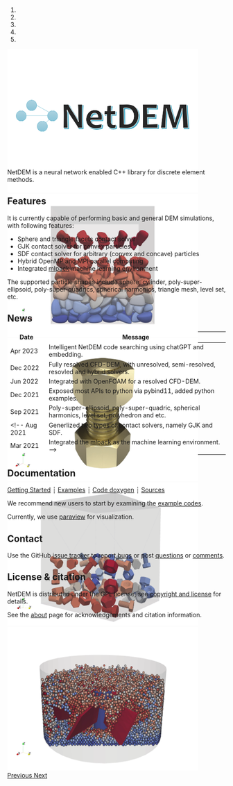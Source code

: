 <div class="col-md-6" markdown="1">

<div id="myCarousel" class="carousel slide" data-ride="carousel" markdown="1" style="margin-top:-10px;margin-bottom:0px;height:360px;">

<!-- Indicators -->
<ol class="carousel-indicators">
<li data-target="#myCarousel" data-slide-to="0" class="active"></li>
<li data-target="#myCarousel" data-slide-to="1"></li>
<li data-target="#myCarousel" data-slide-to="2"></li>
<li data-target="#myCarousel" data-slide-to="3"></li>
<li data-target="#myCarousel" data-slide-to="4"></li>
</ol>

<!-- Wrapper for slides -->
<div class="carousel-inner">
<div class="item active">
<img class="d-block w-100" width="440" height="330" src="img/logo_4by3.png">
</div>

<div class="item">
<img class="d-block w-100" width="440" height="330" src="img/packing_gjk_poly_super_ellipsoid.png">
</div>

<div class="item">
<img class="d-block w-100" width="440" height="330" src="img/bolt_nut_sliding.png">
</div>

<div class="item">
<img class="d-block w-100" width="440" height="330" src="img/packing_sdf_bolt_nut.png">
</div>

<div class="item">
<img class="d-block w-100" width="440" height="330" src="img/granular_mixing_spheres.png">
</div>
</div>

<!-- Left and right controls -->
<a class="left carousel-control" href="#myCarousel" data-slide="prev">
<span class="glyphicon glyphicon-chevron-left"></span>
<span class="sr-only">Previous</span>
</a>
<a class="right carousel-control" href="#myCarousel" data-slide="next">
<span class="glyphicon glyphicon-chevron-right"></span>
<span class="sr-only">Next</span>
</a>
</div>

NetDEM is a neural network enabled C++ library for discrete element methods.

## Features

It is currently capable of performing basic and general DEM simulations, with following features:

- Sphere and triangle facets contact solver
- GJK contact solver for convex particles
- SDF contact solver for arbitrary (convex and concave) particles
- Hybrid OpenMP and MPI parallel computing
- Integrated [mlpack](https://www.mlpack.org/) machine learning environment

The supported particle shapes include sphere, cylinder, poly-super-ellipsoid, poly-super-quadrics, spherical harmonics, triangle mesh, level set, etc.

</div><div class="col-md-6 news-table" markdown="1">

## News

Date     | Message
-------- | -----------------------------------------------------------------
Apr 2023 | Intelligent NetDEM code searching using chatGPT and embedding.
Dec 2022 | Fully resolved CFD-DEM, with unresolved, semi-resolved, resovled and hybrid solvers.
Jun 2022 | Integrated with OpenFOAM for a resolved CFD-DEM.
Dec 2021 | Exposed most APIs to python via pybind11, added python examples.
Sep 2021 | Poly-super-ellipsoid, poly-super-quadric, spherical harmonics, level set, polyhedron and etc.
<!-- Aug 2021 | Generlized two types of contact solvers, namely GJK and SDF.
Mar 2021 | Integrated the [mlpack](https://github.com/mlpack/mlpack.git) as the machine learning environment. -->

<!-- ## Latest Release -->

<!-- [New features](https://github.com/apaam/netdem/blob/v4.3/CHANGELOG) -->

<!-- [<button type="button" class="btn btn-success">
**Download mfem-4.3.tgz**
</button>](https://bit.ly/mfem-4-3)

[Older releases](download.md) ┊ [Python wrapper](https://github.com/mfem/PyMFEM) -->

## Documentation


[Getting Started](documentation/user_manual.md)
┊ [Examples](gallery/animations.md)
┊ [Code doxygen](doxygen/html/index.html)
┊ [Sources](https://github.com/apaam/netdem)

We recommend new users to start by examining the [example codes](https://github.com/apaam/netdem/tree/main/examples).

Currently, we use [paraview](https://www.paraview.org) for visualization.

## Contact

Use the GitHub [issue tracker](https://github.com/apaam/netdem/issues)
to report [bugs](https://github.com/apaam/netdem/issues/new?labels=bug)
or post [questions](https://github.com/apaam/netdem/issues/new?labels=question)
or [comments](https://github.com/apaam/netdem/issues/new?labels=comment).

## License & citation

NetDEM is distributed under the GPL license, see [copyright and license](about/acknowledgement.md) for details.

See the [about](about/acknowledgement.md) page for acknowledgements and citation information.

</div><div class="col-md-12 bottom"></div>